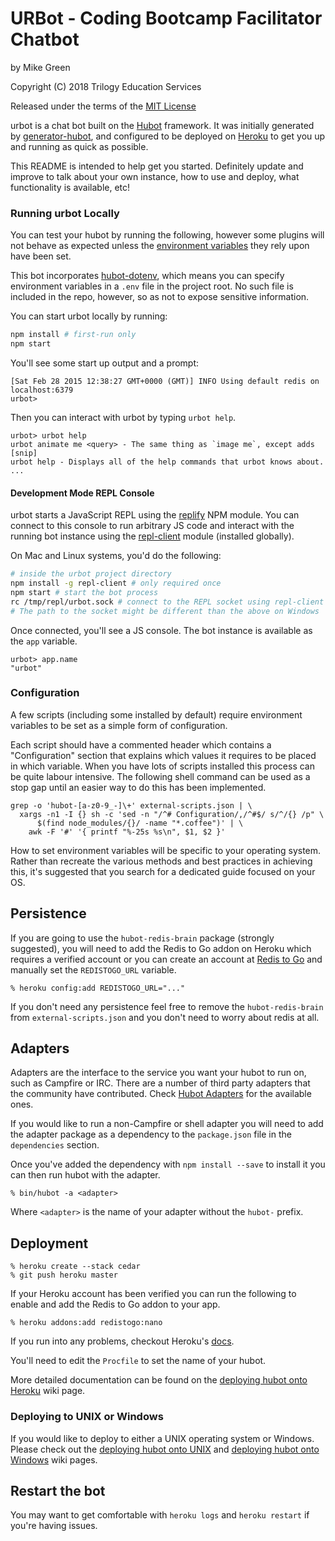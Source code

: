 # URBot - Coding Bootcamp Facilitator Chatbot

by Mike Green

Copyright (C) 2018 Trilogy Education Services

Released under the terms of the [MIT License](LICENSE)

urbot is a chat bot built on the [Hubot][hubot] framework. It was
initially generated by [generator-hubot][generator-hubot], and configured to be
deployed on [Heroku][heroku] to get you up and running as quick as possible.

This README is intended to help get you started. Definitely update and improve
to talk about your own instance, how to use and deploy, what functionality is
available, etc!

[heroku]: http://www.heroku.com
[hubot]: http://hubot.github.com
[generator-hubot]: https://github.com/github/generator-hubot

### Running urbot Locally

You can test your hubot by running the following, however some plugins will not
behave as expected unless the [environment variables](#configuration) they rely
upon have been set.

This bot incorporates [hubot-dotenv](https://www.npmjs.com/package/hubot-dotenv), which means you can specify
environment variables in a `.env` file in the project root. No such file is
included in the repo, however, so as not to expose sensitive information.

You can start urbot locally by running:

```sh
npm install # first-run only
npm start
```

You'll see some start up output and a prompt:

    [Sat Feb 28 2015 12:38:27 GMT+0000 (GMT)] INFO Using default redis on localhost:6379
    urbot>

Then you can interact with urbot by typing `urbot help`.

    urbot> urbot help
    urbot animate me <query> - The same thing as `image me`, except adds [snip]
    urbot help - Displays all of the help commands that urbot knows about.
    ...

#### Development Mode REPL Console

urbot starts a JavaScript REPL using the [replify](https://www.npmjs.com/package/replify) NPM module. You can connect to this
console to run arbitrary JS code and interact with the running bot instance using the
[repl-client](https://www.npmjs.com/package/repl-client) module (installed globally).

On Mac and Linux systems, you'd do the following:

```sh
# inside the urbot project directory
npm install -g repl-client # only required once
npm start # start the bot process
rc /tmp/repl/urbot.sock # connect to the REPL socket using repl-client
# The path to the socket might be different than the above on Windows
```

Once connected, you'll see a JS console. The bot instance is available as the `app` variable.

```
urbot> app.name
"urbot"
```

### Configuration

A few scripts (including some installed by default) require environment
variables to be set as a simple form of configuration.

Each script should have a commented header which contains a "Configuration"
section that explains which values it requires to be placed in which variable.
When you have lots of scripts installed this process can be quite labour
intensive. The following shell command can be used as a stop gap until an
easier way to do this has been implemented.

    grep -o 'hubot-[a-z0-9_-]\+' external-scripts.json | \
      xargs -n1 -I {} sh -c 'sed -n "/^# Configuration/,/^#$/ s/^/{} /p" \
          $(find node_modules/{}/ -name "*.coffee")' | \
        awk -F '#' '{ printf "%-25s %s\n", $1, $2 }'

How to set environment variables will be specific to your operating system.
Rather than recreate the various methods and best practices in achieving this,
it's suggested that you search for a dedicated guide focused on your OS.

##  Persistence

If you are going to use the `hubot-redis-brain` package (strongly suggested),
you will need to add the Redis to Go addon on Heroku which requires a verified
account or you can create an account at [Redis to Go][redistogo] and manually
set the `REDISTOGO_URL` variable.

    % heroku config:add REDISTOGO_URL="..."

If you don't need any persistence feel free to remove the `hubot-redis-brain`
from `external-scripts.json` and you don't need to worry about redis at all.

[redistogo]: https://redistogo.com/

## Adapters

Adapters are the interface to the service you want your hubot to run on, such
as Campfire or IRC. There are a number of third party adapters that the
community have contributed. Check [Hubot Adapters][hubot-adapters] for the
available ones.

If you would like to run a non-Campfire or shell adapter you will need to add
the adapter package as a dependency to the `package.json` file in the
`dependencies` section.

Once you've added the dependency with `npm install --save` to install it you
can then run hubot with the adapter.

    % bin/hubot -a <adapter>

Where `<adapter>` is the name of your adapter without the `hubot-` prefix.

[hubot-adapters]: https://github.com/github/hubot/blob/master/docs/adapters.md

## Deployment

    % heroku create --stack cedar
    % git push heroku master

If your Heroku account has been verified you can run the following to enable
and add the Redis to Go addon to your app.

    % heroku addons:add redistogo:nano

If you run into any problems, checkout Heroku's [docs][heroku-node-docs].

You'll need to edit the `Procfile` to set the name of your hubot.

More detailed documentation can be found on the [deploying hubot onto
Heroku][deploy-heroku] wiki page.

### Deploying to UNIX or Windows

If you would like to deploy to either a UNIX operating system or Windows.
Please check out the [deploying hubot onto UNIX][deploy-unix] and [deploying
hubot onto Windows][deploy-windows] wiki pages.

[heroku-node-docs]: http://devcenter.heroku.com/articles/node-js
[deploy-heroku]: https://github.com/github/hubot/blob/master/docs/deploying/heroku.md
[deploy-unix]: https://github.com/github/hubot/blob/master/docs/deploying/unix.md
[deploy-windows]: https://github.com/github/hubot/blob/master/docs/deploying/windows.md

## Restart the bot

You may want to get comfortable with `heroku logs` and `heroku restart` if
you're having issues.
